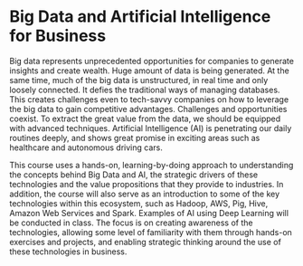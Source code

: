 # Big Data and Artificial Intelligence for Business
Big data represents unprecedented opportunities for companies to generate insights and create wealth. Huge amount of data is being generated. At the same time, much of the big data is unstructured, in real time and only loosely connected. It defies the traditional ways of managing databases. This creates challenges even to tech-savvy companies on how to leverage the big data to gain competitive advantages. Challenges and opportunities coexist. To extract the great value from the data, we should be equipped with advanced techniques. Artificial Intelligence (AI) is penetrating our daily routines deeply, and shows great promise in exciting areas such as healthcare and autonomous driving cars. 

This course uses a hands-on, learning-by-doing approach to understanding the concepts behind Big Data and AI, the strategic drivers of these technologies and the value propositions that they provide to industries. In addition, the course will also serve as an introduction to some of the key technologies within this ecosystem, such as Hadoop, AWS, Pig, Hive, Amazon Web Services and Spark. Examples of AI using Deep Learning will be conducted in class. The focus is on creating awareness of the technologies, allowing some level of familiarity with them through hands-on exercises and projects, and enabling strategic thinking around the use of these technologies in business.
